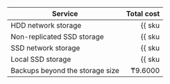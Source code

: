 | Service | Total cost |
|-----------------------------------------|---------------------------------------------------------------------------:|
| HDD network storage | {{ sku|KZT|mdb.cluster.network-hdd.greenplum|month|string }} |
| Non-replicated SSD storage | {{ sku|KZT|mdb.cluster.network-ssd-nonreplicated.greenplum|month|string }} |
| SSD network storage | {{ sku|KZT|mdb.cluster.network-nvme.greenplum|month|string }} |
| Local SSD storage | {{ sku|KZT|mdb.cluster.local-nvme.greenplum|month|string }} |
| Backups beyond the storage size | ₸9.6000 |

